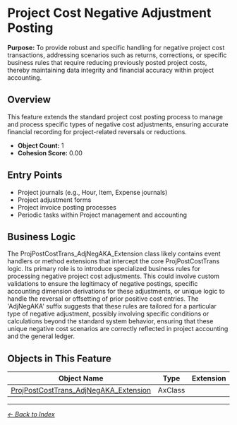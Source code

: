 # Project Cost Negative Adjustment Posting

**Purpose:** To provide robust and specific handling for negative project cost transactions, addressing scenarios such as returns, corrections, or specific business rules that require reducing previously posted project costs, thereby maintaining data integrity and financial accuracy within project accounting.

## Overview

This feature extends the standard project cost posting process to manage and process specific types of negative cost adjustments, ensuring accurate financial recording for project-related reversals or reductions.

- **Object Count:** 1
- **Cohesion Score:** 0.00

## Entry Points

- Project journals (e.g., Hour, Item, Expense journals)
- Project adjustment forms
- Project invoice posting processes
- Periodic tasks within Project management and accounting

## Business Logic

The ProjPostCostTrans_AdjNegAKA_Extension class likely contains event handlers or method extensions that intercept the core ProjPostCostTrans logic. Its primary role is to introduce specialized business rules for processing negative project cost adjustments. This could involve custom validations to ensure the legitimacy of negative postings, specific accounting dimension derivations for these adjustments, or unique logic to handle the reversal or offsetting of prior positive cost entries. The 'AdjNegAKA' suffix suggests that these rules are tailored for a particular type of negative adjustment, possibly involving specific conditions or calculations beyond the standard system behavior, ensuring that these unique negative cost scenarios are correctly reflected in project accounting and the general ledger.

## Objects in This Feature

| Object Name | Type | Extension | Description |
|-------------|------|-----------|-------------|
| [ProjPostCostTrans_AdjNegAKA_Extension](Objects/ProjPostCostTrans_AdjNegAKA_Extension.md) | AxClass |  |  |

---

*[← Back to Index](../../index.md)*
